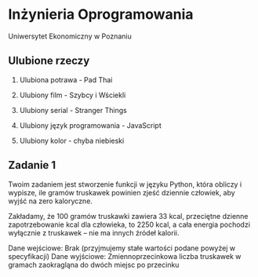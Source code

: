 # Inżynieria Oprogramowania

Uniwersytet Ekonomiczny w Poznaniu

## Ulubione rzeczy

1. Ulubiona potrawa - Pad Thai

2. Ulubiony film - Szybcy i Wściekli

3. Ulubiony serial - Stranger Things

4. Ulubiony język programowania - JavaScript

5. Ulubiony kolor - chyba niebieski

## Zadanie 1

Twoim zadaniem jest stworzenie funkcji w języku Python,
która obliczy i wypisze, ile gramów truskawek powinien zjeść dziennie człowiek,
aby wyjść na zero kaloryczne.

Zakładamy, że 100 gramów truskawki zawiera 33 kcal,
przeciętne dzienne zapotrzebowanie kcal dla człowieka, to 2250 kcal,
a cała energia pochodzi wyłącznie z truskawek – nie ma innych źródeł kalorii.

Dane wejściowe: Brak (przyjmujemy stałe wartości podane powyżej w specyfikacji)
Dane wyjściowe: Zmiennoprzecinkowa liczba truskawek w gramach zaokragląna do dwóch miejsc po przecinku